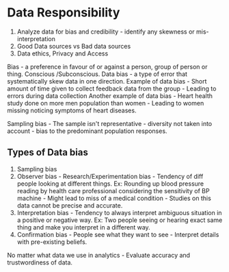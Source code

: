 # Data Responsibility

1. Analyze data for bias and credibility - identify any skewness or mis-interpretation
2. Good Data sources vs Bad data sources
3. Data ethics, Privacy and Access

Bias - a preference in favour of or against a person, group of person or thing. Conscious /Subconscious.
Data bias - a type of error that systematically skew data in one direction.
Example of data bias - Short amount of time given to collect feedback data from the group - Leading to errors during data collection
Another example of data bias - Heart health study done on more men population than women - Leading to women missing noticing symptoms of heart diseases.

Sampling bias - The sample isn't representative - diversity not taken into account - bias to the predominant population responses.

## Types of Data bias

1. Sampling bias
2. Observer bias - Research/Experimentation bias - Tendency of diff people looking at different things.
Ex: Rounding up blood pressure reading by health care professional considering the sensitivity of BP machine - Might lead to miss of a medical condition - Studies on this data cannot be precise and accurate.
3. Interpretation bias - Tendency to always interpret ambiguous situation in a positive or negative way.
Ex: Two people seeing or hearing exact same thing and make you interpret in a different way.
4. Confirmation bias - People see what they want to see - Interpret details with pre-existing beliefs.

No matter what data we use in analytics - Evaluate accuracy and trustwordiness of data.
